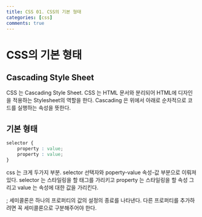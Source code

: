 ```yaml
---
title: CSS 01. CSS의 기본 형태
categories: [css]
comments: true
---
```


# CSS의 기본 형태

## Cascading Style Sheet 

CSS 는 Cascading Style Sheet.
CSS 는 HTML 문서와 분리되어 HTML에 디자인을 적용하는 Stylesheet의 역할을 한다.
Cascading 은 위에서 아래로 순차적으로 코드를 실행하는 속성을 뜻한다.


## 기본 형태

```css
selector {
    property : value;
    property : value;
}

```

css 는 크게 두가지 부분. selector 선택자와 poperty-value 속성-값 부분으로 이뤄져있다.
selector 는 스타일링을 할 태그를 가리키고
property 는 스타일링을 할 속성 그리고 value 는 속성에 대한 값을 가리킨다.

; 세미콜론은 하나의 프로퍼티의 값의 설정의 종료를 나타낸다.
다른 프로퍼티를 추가하려면 꼭 세미콜론으로 구분해주어야 한다.


